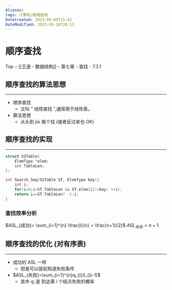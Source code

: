 ```yaml
---
Aliases: 
tags: 计算机/数据结构 
DateCreated: 2023-09-09T15:42
DateModified: 2023-09-26T20:13
---
```

# 顺序查找

Top :: [[王道 - 数据结构]] - 第七章 - 查找 - 7.2.1

## 顺序查找的算法思想
---
- 顺序查找
	- 又叫 " 线性查找 ",通常用于线性表。
- 算法思想
	- 从头到 jio 挨个找 (或者反过来也 OK)

## 顺序查找的实现
---

```cpp
struct SSTable{
	ElemType *elem;
	int TableLen;
};

int Search_Seq(SSTable ST, ElemType key){
	int i;
	for(i=0;i<ST.TableLen && ST.elem[i]!=key; ++i);
	return i==ST.TableLen? -1:i;
}
```

### 查找效率分析

$ASL_{成功}= \sum_{i=1}^{n} \frac{i}{n} = \frac{n+1}{2}$
$ASL_{失败} = n+1$

## 顺序查找的优化 (对有序表)
---
- 成功的 ASL 一样
	- 但是可以提前知道失败条件
- $ASL_{失败}=\sum_{i=1}^{n}q_{i}(l_{i}-1)$
	- 其中 $q_{i}$ 是 到达第 i 个结点失败的概率
